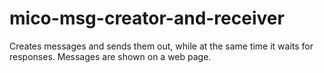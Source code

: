 # mico-msg-creator-and-receiver
Creates messages and sends them out, while at the same time it waits for responses. Messages are shown on a web page.
